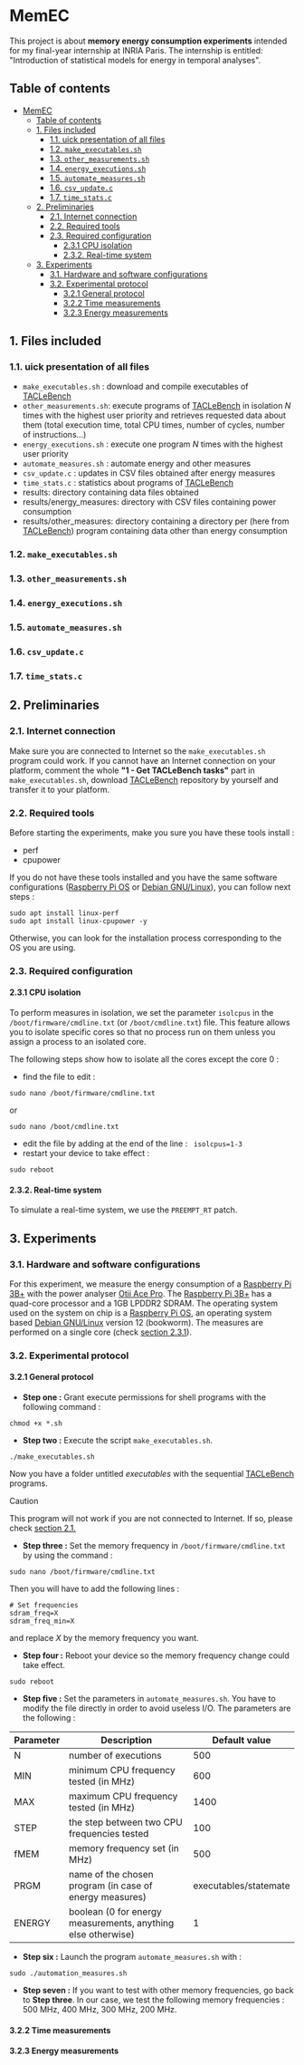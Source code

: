 # MemEC
This project is about **memory energy consumption experiments** intended for my final-year internship at INRIA Paris.
The internship is entitled: "Introduction of statistical models for energy in temporal analyses".

## Table of contents

- [MemEC](#memec)
  - [Table of contents](#table-of-contents)
  - [1. Files included](#1-files-included)
    - [1.1. uick presentation of all files](#11-uick-presentation-of-all-files)
    - [1.2. ```make_executables.sh```](#12-make_executablessh)
    - [1.3. ```other_measurements.sh```](#13-other_measurementssh)
    - [1.4. ```energy_executions.sh```](#14-energy_executionssh)
    - [1.5. ```automate_measures.sh```](#15-automate_measuressh)
    - [1.6. ```csv_update.c```](#16-csv_updatec)
    - [1.7. ```time_stats.c```](#17-time_statsc)
  - [2. Preliminaries](#2-preliminaries)
    - [2.1. Internet connection](#21-internet-connection)
    - [2.2. Required tools](#22-required-tools)
    - [2.3. Required configuration](#23-required-configuration)
      - [2.3.1 CPU isolation](#231-cpu-isolation)
      - [2.3.2. Real-time system](#232-real-time-system)
  - [3. Experiments](#3-experiments)
    - [3.1. Hardware and software configurations](#31-hardware-and-software-configurations)
    - [3.2. Experimental protocol](#32-experimental-protocol)
      - [3.2.1 General protocol](#321-general-protocol)
      - [3.2.2 Time measurements](#322-time-measurements)
      - [3.2.3 Energy measurements](#323-energy-measurements)


## 1. Files included 

### 1.1. uick presentation of all files

- ```make_executables.sh``` : download and compile executables of [TACLeBench](http://dx.doi.org/10.4230/OASIcs.WCET.2016.2) 
- ```other_measurements.sh```: execute programs of [TACLeBench](http://dx.doi.org/10.4230/OASIcs.WCET.2016.2) in isolation $N$ times with the highest user priority and retrieves requested data about them (total execution time, total CPU times, number of cycles, number of instructions...)
- ```energy_executions.sh``` : execute one program $N$ times with the highest user priority
- ```automate_measures.sh``` : automate energy and other measures
- ```csv_update.c``` : updates in CSV files obtained after energy measures
- ```time_stats.c``` : statistics about programs of [TACLeBench](http://dx.doi.org/10.4230/OASIcs.WCET.2016.2)
- results: directory containing data files obtained
- results/energy_measures: directory with CSV files containing power consumption
- results/other_measures: directory containing a directory per (here from [TACLeBench](http://dx.doi.org/10.4230/OASIcs.WCET.2016.2)) program containing data other than energy consumption

### 1.2. ```make_executables.sh```

### 1.3. ```other_measurements.sh```

### 1.4. ```energy_executions.sh```

### 1.5. ```automate_measures.sh```

### 1.6. ```csv_update.c```

### 1.7. ```time_stats.c```

## 2. Preliminaries

### 2.1. Internet connection

Make sure you are connected to Internet so the ```make_executables.sh``` program could work.
If you cannot have an Internet connection on your platform, comment the whole **"1 - Get TACLeBench tasks"** part in ```make_executables.sh```, download [TACLeBench](http://dx.doi.org/10.4230/OASIcs.WCET.2016.2) repository by yourself and transfer it to your platform.

### 2.2. Required tools

Before starting the experiments, make you sure you have these tools install :
- perf
- cpupower

If you do not have these tools installed and you have the same software configurations ([Raspberry Pi OS](https://www.raspberrypi.com/software/) or [Debian GNU/Linux](https://www.debian.org/)), you can follow next steps : 
```
sudo apt install linux-perf
sudo apt install linux-cpupower -y
```
Otherwise, you can look for the installation process corresponding to the OS you are using.

### 2.3. Required configuration

#### 2.3.1 CPU isolation

To perform measures in isolation, we set the parameter ```isolcpus``` in the  ```/boot/firmware/cmdline.txt``` (or ```/boot/cmdline.txt```) file.
This feature allows you to isolate specific cores so that no process run on them unless you assign a process to an isolated core.

The following steps show how to isolate all the cores except the core 0 : 
- find the file to edit : 
```
sudo nano /boot/firmware/cmdline.txt
``` 
or 
```
sudo nano /boot/cmdline.txt
``` 
- edit the file by adding at the end of the line : ``` isolcpus=1-3```
- restart your device to take effect : 
```
sudo reboot
```

#### 2.3.2. Real-time system

To simulate a real-time system, we use the ```PREEMPT_RT``` patch.


## 3. Experiments

### 3.1. Hardware and software configurations

For this experiment, we measure the energy consumption of a [Raspberry Pi 3B+](https://www.raspberrypi.com/products/raspberry-pi-3-model-b-plus/) with the power analyser [Otii Ace Pro](https://www.qoitech.com/otii-ace/).
The [Raspberry Pi 3B+](https://www.raspberrypi.com/products/raspberry-pi-3-model-b-plus/) has a quad-core processor and a 1GB LPDDR2 SDRAM.
The operating system used on the system on chip is a [Raspberry Pi OS](https://www.raspberrypi.com/software/), an operating system based [Debian GNU/Linux](https://www.debian.org/) version 12 (bookworm).
The measures are performed on a single core (check [section 2.3.1](#231-cpu-isolation)). 

### 3.2. Experimental protocol

#### 3.2.1 General protocol

- **Step one :** Grant execute permissions for shell programs with the following command :
```
chmod +x *.sh
```
- **Step two :** Execute the script ```make_executables.sh```.
```
./make_executables.sh
```
Now you have a folder untitled _executables_ with the sequential [TACLeBench](http://dx.doi.org/10.4230/OASIcs.WCET.2016.2) programs.

> [!caution]
>
> This program will not work if you are not connected to Internet. If so, please check [section 2.1.](#21-internet-connection)

- **Step three :** Set the memory frequency in ```/boot/firmware/cmdline.txt``` by using the command :
```
sudo nano /boot/firmware/cmdline.txt
```
Then you will have to add the following lines : 
```
# Set frequencies
sdram_freq=X
sdram_freq_min=X
```
and replace $X$ by the memory frequency you want.
- **Step four :** Reboot your device so the memory frequency change could take effect.
```
sudo reboot
```
- **Step five :** Set the parameters in ```automate_measures.sh```. You have to modify the file directly in order to avoid useless I/O. The parameters are the following :

| Parameter       | Description                                                                     | Default value           |
| --------------- | ------------------------------------------------------------------------------- | ----------------------- |
| $\text{N}$      | number of executions                                                            | $500$                   |
| $\text{MIN}$    | minimum CPU frequency tested (in MHz)                                           | $600$                   |
| $\text{MAX}$    | maximum CPU frequency tested (in MHz)                                           | $1400$                  |
| $\text{STEP}$   | the step between two CPU frequencies tested                                     | $100$                   |
| $\text{fMEM}$   | memory frequency set (in MHz)                                                   | $500$                   |
| $\text{PRGM}$   | name of the chosen program (in case of energy measures)                         | executables/statemate   |
| $\text{ENERGY}$ | boolean (0 for energy measurements, anything else otherwise)                    | $1$                     |

- **Step six :** Launch the program ```automate_measures.sh``` with : 
```
sudo ./automation_measures.sh
```
- **Step seven :** If you want to test with other memory frequencies, go back to **Step three**. In our case, we test the following memory frequencies : $500$ MHz, $400$ MHz, $300$ MHz, $200$ MHz.

#### 3.2.2 Time measurements

#### 3.2.3 Energy measurements
